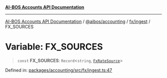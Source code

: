 [**AI-BOS Accounts API Documentation**](../../../../../README.md)

***

[AI-BOS Accounts API Documentation](../../../../../README.md) / [@aibos/accounting](../../../README.md) / [fx/ingest](../README.md) / FX\_SOURCES

# Variable: FX\_SOURCES

> `const` **FX\_SOURCES**: `Record`\<`string`, [`FxRateSource`](../interfaces/FxRateSource.md)\>

Defined in: [packages/accounting/src/fx/ingest.ts:47](https://github.com/pohlai88/accounts/blob/48103fb36d28b2b9bfb33472b6de2f719773cde9/packages/accounting/src/fx/ingest.ts#L47)
